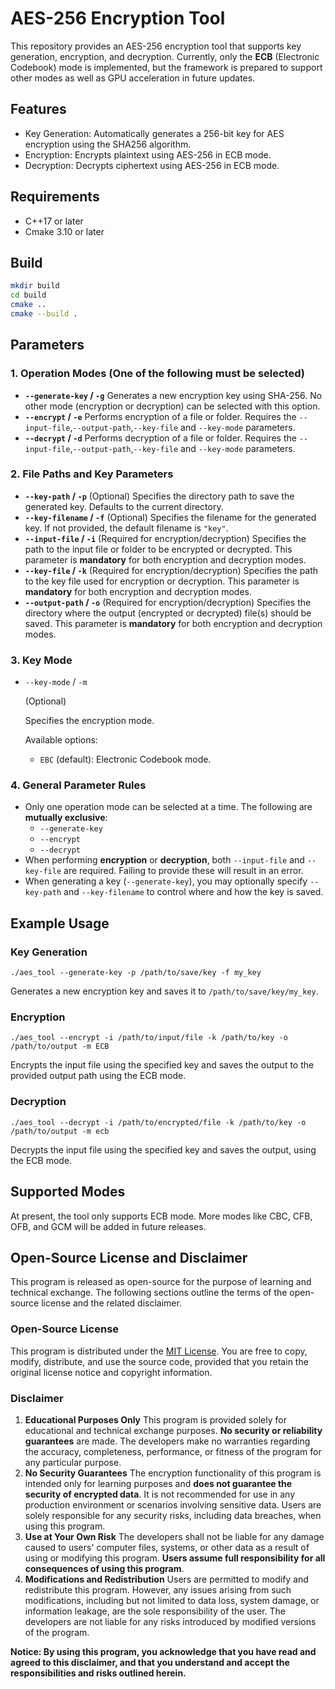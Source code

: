 # AES-256 Encryption Tool
This repository provides an AES-256 encryption tool that supports key generation, encryption, and decryption. Currently, only the **ECB** (Electronic Codebook) mode is implemented, but the framework is prepared to support other modes as well as GPU acceleration in future updates.

## Features
- Key Generation: Automatically generates a 256-bit key for AES encryption using the SHA256 algorithm.
- Encryption: Encrypts plaintext using AES-256 in ECB mode.
- Decryption: Decrypts ciphertext using AES-256 in ECB mode.
## Requirements
- C++17 or later
- Cmake 3.10 or later
## Build
~~~bash
mkdir build
cd build
cmake ..
cmake --build .
~~~
## Parameters

### 1. Operation Modes (One of the following must be selected)

- **`--generate-key` / `-g`**
  Generates a new encryption key using SHA-256.
  No other mode (encryption or decryption) can be selected with this option.
- **`--encrypt` / `-e`**
  Performs encryption of a file or folder. Requires the `--input-file`,`--output-path`,`--key-file` and `--key-mode` parameters.
- **`--decrypt` / `-d`**
  Performs decryption of a file or folder. Requires the `--input-file`,`--output-path`,`--key-file` and `--key-mode` parameters.

### 2. File Paths and Key Parameters

- **`--key-path` / `-p`** (Optional)
  Specifies the directory path to save the generated key. Defaults to the current directory.
- **`--key-filename` / `-f`** (Optional)
  Specifies the filename for the generated key. If not provided, the default filename is `"key"`.
- **`--input-file` / `-i`** (Required for encryption/decryption)
  Specifies the path to the input file or folder to be encrypted or decrypted.
  This parameter is **mandatory** for both encryption and decryption modes.
- **`--key-file` / `-k`** (Required for encryption/decryption)
  Specifies the path to the key file used for encryption or decryption.
  This parameter is **mandatory** for both encryption and decryption modes.
- **`--output-path` / `-o`** (Required for encryption/decryption)
  Specifies the directory where the output (encrypted or decrypted) file(s) should be saved.
  This parameter is **mandatory** for both encryption and decryption modes.

### 3. Key Mode

- `--key-mode` / `-m`

   (Optional)

  Specifies the encryption mode.

  Available options:

  - `EBC` (default): Electronic Codebook mode.

### 4. General Parameter Rules

- Only one operation mode can be selected at a time.
  The following are **mutually exclusive**:
  - `--generate-key`
  - `--encrypt`
  - `--decrypt`
- When performing **encryption** or **decryption**, both `--input-file` and `--key-file` are required.
  Failing to provide these will result in an error.
- When generating a key (`--generate-key`), you may optionally specify `--key-path` and `--key-filename` to control where and how the key is saved.

## Example Usage

### Key Generation

```
./aes_tool --generate-key -p /path/to/save/key -f my_key
```

Generates a new encryption key and saves it to `/path/to/save/key/my_key`.

### Encryption

```
./aes_tool --encrypt -i /path/to/input/file -k /path/to/key -o /path/to/output -m ECB
```

Encrypts the input file using the specified key and saves the output to the provided output path using the ECB mode.

### Decryption

```
./aes_tool --decrypt -i /path/to/encrypted/file -k /path/to/key -o /path/to/output -m ecb
```

Decrypts the input file using the specified key and saves the output, using the ECB mode.


## Supported Modes
At present, the tool only supports ECB mode. More modes like CBC, CFB, OFB, and GCM will be added in future releases.



## Open-Source License and Disclaimer

This program is released as open-source for the purpose of learning and technical exchange. The following sections outline the terms of the open-source license and the related disclaimer.

### Open-Source License

This program is distributed under the [MIT License](https://opensource.org/licenses/MIT). You are free to copy, modify, distribute, and use the source code, provided that you retain the original license notice and copyright information.

### Disclaimer

1. **Educational Purposes Only**
   This program is provided solely for educational and technical exchange purposes. **No security or reliability guarantees** are made. The developers make no warranties regarding the accuracy, completeness, performance, or fitness of the program for any particular purpose.
2. **No Security Guarantees**
   The encryption functionality of this program is intended only for learning purposes and **does not guarantee the security of encrypted data**. It is not recommended for use in any production environment or scenarios involving sensitive data. Users are solely responsible for any security risks, including data breaches, when using this program.
3. **Use at Your Own Risk**
   The developers shall not be liable for any damage caused to users' computer files, systems, or other data as a result of using or modifying this program. **Users assume full responsibility for all consequences of using this program**.
4. **Modifications and Redistribution**
   Users are permitted to modify and redistribute this program. However, any issues arising from such modifications, including but not limited to data loss, system damage, or information leakage, are the sole responsibility of the user. The developers are not liable for any risks introduced by modified versions of the program.



**Notice: By using this program, you acknowledge that you have read and agreed to this disclaimer, and that you understand and accept the responsibilities and risks outlined herein.**
